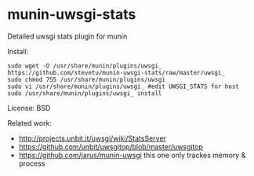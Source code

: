 munin-uwsgi-stats
=================

Detailed uwsgi stats plugin for munin

Install:

    sudo wget -O /usr/share/munin/plugins/uwsgi_  https://github.com/stevetu/munin-uwsgi-stats/raw/master/uwsgi_
    sudo chmod 755 /usr/share/munin/plugins/uwsgi_
    sudo vi /usr/share/munin/plugins/uwsgi_ #edit UWSGI_STATS for host
    sudo /usr/share/munin/plugins/uwsgi_ install 

License: BSD

Related work:
 - http://projects.unbit.it/uwsgi/wiki/StatsServer
 - https://github.com/unbit/uwsgitop/blob/master/uwsgitop
 - https://github.com/jarus/munin-uwsgi
    this one only trackes memory & process

